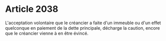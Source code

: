 # Article 2038

L'acceptation volontaire que le créancier a faite d'un immeuble ou d'un effet quelconque en paiement de la dette principale, décharge la caution, encore que le créancier vienne à en être évincé.
